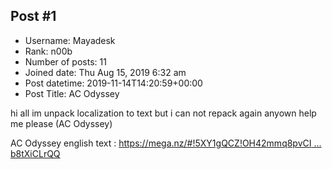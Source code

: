 ## Post #1
- Username: Mayadesk
- Rank: n00b
- Number of posts: 11
- Joined date: Thu Aug 15, 2019 6:32 am
- Post datetime: 2019-11-14T14:20:59+00:00
- Post Title: AC Odyssey

hi all im unpack localization to text but i can not repack again anyown help me please (AC Odyssey)

AC Odyssey english text :
[https://mega.nz/#!5XY1gQCZ!OH42mmq8pvCI ... b8tXiCLrQQ](https://mega.nz/#!5XY1gQCZ!OH42mmq8pvCIKabaaLny63X5y4gTcC-QQb8tXiCLrQQ)
